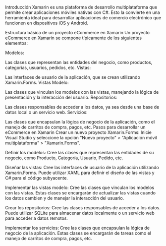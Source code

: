 Introducción
Xamarin es una plataforma de desarrollo multiplataforma que permite crear aplicaciones móviles nativas con C#. Esto la convierte en una herramienta ideal para desarrollar aplicaciones de comercio electrónico que funcionen en dispositivos iOS y Android.

Estructura básica de un proyecto eCommerce en Xamarin
Un proyecto eCommerce en Xamarin se compone típicamente de los siguientes elementos:

Modelos:

Las clases que representan las entidades del negocio, como productos, categorías, usuarios, pedidos, etc.
Vistas:

Las interfaces de usuario de la aplicación, que se crean utilizando Xamarin.Forms.
Vistas Modelo:

Las clases que vinculan los modelos con las vistas, manejando la lógica de presentación y la interacción del usuario.
Repositorios:

Las clases responsables de acceder a los datos, ya sea desde una base de datos local o un servicio web.
Servicios:

Las clases que encapsulan la lógica de negocio de la aplicación, como el manejo de carritos de compra, pagos, etc.
Pasos para desarrollar un eCommerce en Xamarin
Crear un nuevo proyecto Xamarin.Forms: Inicie Visual Studio y seleccione la opción "Nuevo proyecto" > "Aplicación móvil multiplataforma" > "Xamarin.Forms".

Definir los modelos: Cree las clases que representan las entidades de su negocio, como Producto, Categoría, Usuario, Pedido, etc.

Diseñar las vistas: Cree las interfaces de usuario de la aplicación utilizando Xamarin.Forms. Puede utilizar XAML para definir el diseño de las vistas y C# para el código subyacente.

Implementar las vistas modelo: Cree las clases que vinculan los modelos con las vistas. Estas clases se encargarán de actualizar las vistas cuando los datos cambien y de manejar la interacción del usuario.

Crear los repositorios: Cree las clases responsables de acceder a los datos. Puede utilizar SQLite para almacenar datos localmente o un servicio web para acceder a datos remotos.

Implementar los servicios: Cree las clases que encapsulan la lógica de negocio de la aplicación. Estas clases se encargarán de tareas como el manejo de carritos de compra, pagos, etc.
